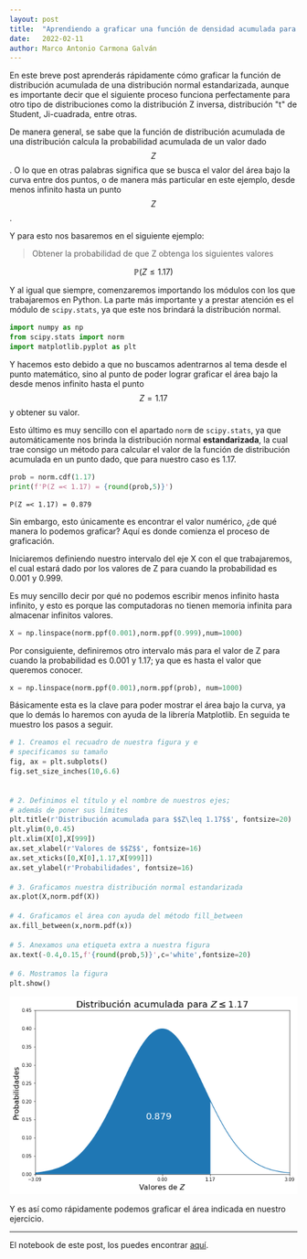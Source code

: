 ```yaml
---
layout: post
title:  "Aprendiendo a graficar una función de densidad acumulada para una región dada, con Python"
date:   2022-02-11
author: Marco Antonio Carmona Galván
---
```


En este breve post aprenderás rápidamente cómo graficar la función de distribución acumulada de una distribución normal estandarizada, aunque es importante decir que el siguiente proceso funciona perfectamente para otro tipo de distribuciones como la distribución Z inversa, distribución "t" de Student, Ji-cuadrada, entre otras. 

De manera general, se sabe que la función de distribución acumulada de una distribución calcula la probabilidad acumulada de un valor dado $$Z$$. O lo que en otras palabras significa que se busca el valor del área bajo la curva entre dos puntos, o de manera más particular en este ejemplo, desde menos infinito hasta un punto $$Z$$. 

Y para esto nos basaremos en el siguiente ejemplo:

> Obtener la probabilidad de que Z obtenga los siguientes valores

$$
\mathbb{P}(Z \leq 1.17)
$$

Y al igual que siempre, comenzaremos importando los módulos con los que trabajaremos en Python. La parte más importante y a prestar atención es el módulo de `scipy.stats`, ya que este nos brindará la distribución normal.


```python
import numpy as np
from scipy.stats import norm
import matplotlib.pyplot as plt
```

Y hacemos esto debido a que no buscamos adentrarnos al tema desde el punto matemático, sino al punto de poder lograr graficar el área bajo la desde menos infinito hasta el punto $$Z=1.17$$ y obtener su valor. 

Esto último es muy sencillo con el apartado `norm` de `scipy.stats`, ya que automáticamente nos brinda la distribución normal **estandarizada**, la cual trae consigo un método para calcular el valor de la función de distribución acumulada en un punto dado, que para nuestro caso es 1.17. 


```python
prob = norm.cdf(1.17)
print(f'P(Z =< 1.17) = {round(prob,5)}')
```

    P(Z =< 1.17) = 0.879


Sin embargo, esto únicamente es encontrar el valor numérico, ¿de qué manera lo podemos graficar? Aquí es donde comienza el proceso de graficación. 

Iniciaremos definiendo nuestro intervalo del eje X con el que trabajaremos, el cual estará dado por los valores de Z para cuando la probabilidad es 0.001 y 0.999. 

Es muy sencillo decir por qué no podemos escribir menos infinito hasta infinito, y esto es porque las computadoras no tienen memoria infinita para almacenar infinitos valores. 


```python
X = np.linspace(norm.ppf(0.001),norm.ppf(0.999),num=1000)
```

Por consiguiente, definiremos otro intervalo más para el valor de Z para cuando la probabilidad es 0.001 y 1.17; ya que es hasta el valor que queremos conocer. 


```python
x = np.linspace(norm.ppf(0.001),norm.ppf(prob), num=1000)
```

Básicamente esta es la clave para poder mostrar el área bajo la curva, ya que lo demás lo haremos con ayuda de la librería Matplotlib. En seguida te muestro los pasos a seguir. 


```python
# 1. Creamos el recuadro de nuestra figura y e
# specificamos su tamaño
fig, ax = plt.subplots()
fig.set_size_inches(10,6.6)


# 2. Definimos el título y el nombre de nuestros ejes;
# además de poner sus límites
plt.title(r'Distribución acumulada para $$Z\leq 1.17$$', fontsize=20)
plt.ylim(0,0.45)
plt.xlim(X[0],X[999])
ax.set_xlabel(r'Valores de $$Z$$', fontsize=16)
ax.set_xticks([0,X[0],1.17,X[999]])
ax.set_ylabel(r'Probabilidades', fontsize=16)

# 3. Graficamos nuestra distribución normal estandarizada
ax.plot(X,norm.pdf(X))

# 4. Graficamos el área con ayuda del método fill_between
ax.fill_between(x,norm.pdf(x))

# 5. Anexamos una etiqueta extra a nuestra figura
ax.text(-0.4,0.15,f'{round(prob,5)}',c='white',fontsize=20)

# 6. Mostramos la figura
plt.show()
```


    
![png](/assets/images/posts/output_9_2.png)
    


Y es así como rápidamente podemos graficar el área indicada en nuestro ejercicio.

---
    
El notebook de este post, los puedes encontrar [aquí](https://colab.research.google.com/drive/1KsHC4T4i_PP1w3U15Vq-e-dSyd-pbNLB?usp=sharing).